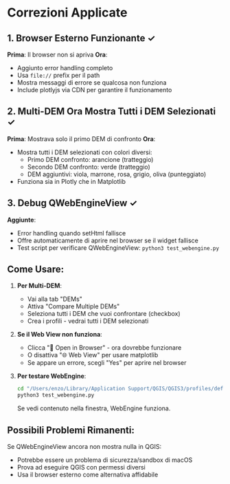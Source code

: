 # Correzioni Applicate

## 1. Browser Esterno Funzionante ✓

**Prima**: Il browser non si apriva
**Ora**: 
- Aggiunto error handling completo
- Usa `file://` prefix per il path
- Mostra messaggi di errore se qualcosa non funziona
- Include plotlyjs via CDN per garantire il funzionamento

## 2. Multi-DEM Ora Mostra Tutti i DEM Selezionati ✓

**Prima**: Mostrava solo il primo DEM di confronto
**Ora**:
- Mostra tutti i DEM selezionati con colori diversi:
  - Primo DEM confronto: arancione (tratteggio)
  - Secondo DEM confronto: verde (tratteggio)  
  - DEM aggiuntivi: viola, marrone, rosa, grigio, oliva (punteggiato)
- Funziona sia in Plotly che in Matplotlib

## 3. Debug QWebEngineView ✓

**Aggiunte**:
- Error handling quando setHtml fallisce
- Offre automaticamente di aprire nel browser se il widget fallisce
- Test script per verificare QWebEngineView: `python3 test_webengine.py`

## Come Usare:

1. **Per Multi-DEM**:
   - Vai alla tab "DEMs"
   - Attiva "Compare Multiple DEMs"
   - Seleziona tutti i DEM che vuoi confrontare (checkbox)
   - Crea i profili - vedrai tutti i DEM selezionati

2. **Se il Web View non funziona**:
   - Clicca "🔗 Open in Browser" - ora dovrebbe funzionare
   - O disattiva "🌐 Web View" per usare matplotlib
   - Se appare un errore, scegli "Yes" per aprire nel browser

3. **Per testare WebEngine**:
   ```bash
   cd "/Users/enzo/Library/Application Support/QGIS/QGIS3/profiles/default/python/plugins/dual_profile_viewer"
   python3 test_webengine.py
   ```
   Se vedi contenuto nella finestra, WebEngine funziona.

## Possibili Problemi Rimanenti:

Se QWebEngineView ancora non mostra nulla in QGIS:
- Potrebbe essere un problema di sicurezza/sandbox di macOS
- Prova ad eseguire QGIS con permessi diversi
- Usa il browser esterno come alternativa affidabile